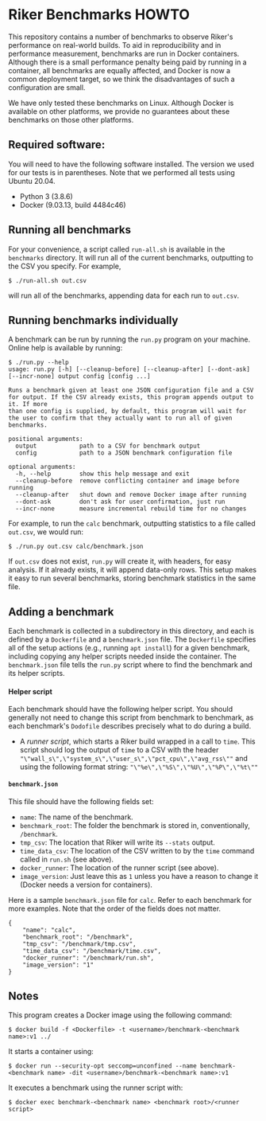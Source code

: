 # Riker Benchmarks HOWTO

This repository contains a number of benchmarks to observe Riker's performance on real-world builds.  To aid in reproducibility and in performance measurement, benchmarks are run in Docker containers.  Although there is a small performance penalty being paid by running in a container, all benchmarks are equally affected, and Docker is now a common deployment target, so we think the disadvantages of such a configuration are small.

We have only tested these benchmarks on Linux.  Although Docker is available on other platforms, we provide no guarantees about these benchmarks on those other platforms.

## Required software:

You will need to have the following software installed.  The version we used for our tests is in parentheses.  Note that we performed all tests using Ubuntu 20.04.

* Python 3 (3.8.6)
* Docker (9.03.13, build 4484c46)

## Running all benchmarks

For your convenience, a script called `run-all.sh` is available in the `benchmarks` directory.  It will run all of the current benchmarks, outputting to the CSV you specify.  For example,

```
$ ./run-all.sh out.csv
```

will run all of the benchmarks, appending data for each run to `out.csv`.

## Running benchmarks individually

A benchmark can be run by running the `run.py` program on your machine.  Online help is available by running:

```
$ ./run.py --help
usage: run.py [-h] [--cleanup-before] [--cleanup-after] [--dont-ask] [--incr-none] output config [config ...]

Runs a benchmark given at least one JSON configuration file and a CSV for output. If the CSV already exists, this program appends output to it. If more
than one config is supplied, by default, this program will wait for the user to confirm that they actually want to run all of given benchmarks.

positional arguments:
  output            path to a CSV for benchmark output
  config            path to a JSON benchmark configuration file

optional arguments:
  -h, --help        show this help message and exit
  --cleanup-before  remove conflicting container and image before running
  --cleanup-after   shut down and remove Docker image after running
  --dont-ask        don't ask for user confirmation, just run
  --incr-none       measure incremental rebuild time for no changes
```

For example, to run the `calc` benchmark, outputting statistics to a file called `out.csv`, we would run:

```
$ ./run.py out.csv calc/benchmark.json
```

If `out.csv` does not exist, `run.py` will create it, with headers, for easy analysis.  If it already exists, it will append data-only rows.  This setup makes it easy to run several benchmarks, storing benchmark statistics in the same file.

## Adding a benchmark

Each benchmark is collected in a subdirectory in this directory, and each is defined by a `Dockerfile` and a `benchmark.json` file.  The `Dockerfile` specifies all of the setup actions (e.g., running `apt install`) for a given benchmark, including copying any helper scripts needed inside the container.  The `benchmark.json` file tells the `run.py` script where to find the benchmark and its helper scripts.

#### Helper script

Each benchmark should have the following helper script.  You should generally not need to change this script from benchmark to benchmark, as each benchmark's `Dodofile` describes precisely what to do during a build.

* A _runner script_, which starts a Riker build wrapped in a call to `time`.  This script should log the output of `time` to a CSV with the header `"\"wall_s\",\"system_s\",\"user_s\",\"pct_cpu\",\"avg_rss\""` and using the following format string: `"\"%e\",\"%S\",\"%U\",\"%P\",\"%t\""`

#### `benchmark.json`

This file should have the following fields set:

* `name`: The name of the benchmark.
* `benchmark_root`: The folder the benchmark is stored in, conventionally, `/benchmark`.
* `tmp_csv`: The location that Riker will write its `--stats` output.
* `time_data_csv`: The location of the CSV written to by the `time` command called in `run.sh` (see above).
* `docker_runner`: The location of the runner script (see above).
* `image_version`: Just leave this as `1` unless you have a reason to change it (Docker needs a version for containers).

Here is a sample `benchmark.json` file for `calc`.  Refer to each benchmark for more examples.  Note that the order of the fields does not matter.

```
{
    "name": "calc",
    "benchmark_root": "/benchmark",
    "tmp_csv": "/benchmark/tmp.csv",
    "time_data_csv": "/benchmark/time.csv",
    "docker_runner": "/benchmark/run.sh",
    "image_version": "1"
}
```

## Notes

This program creates a Docker image using the following command:

```
$ docker build -f <Dockerfile> -t <username>/benchmark-<benchmark name>:v1 ../
```

It starts a container using:

```
$ docker run --security-opt seccomp=unconfined --name benchmark-<benchmark name> -dit <username>/benchmark-<benchmark name>:v1
```

It executes a benchmark using the runner script with:

```
$ docker exec benchmark-<benchmark name> <benchmark root>/<runner script>
```
